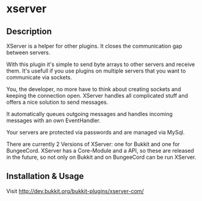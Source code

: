 xserver
=======

Description
-----------
XServer is a helper for other plugins. It closes the communication gap between servers.

With this plugin it's simple to send byte arrays to other servers and receive them.
It's usefull if you use plugins on multiple servers that you want to communicate via sockets.


You, the developer, no more have to think about creating sockets and keeping the connection open.
XServer handles all complicated stuff and offers a nice solution to send messages.

It automatically queues outgoing messages and handles incoming messages with an own EventHandler.

Your servers are protected via passwords and are managed via MySql.

There are currently 2 Versions of XServer: one for Bukkit and one for BungeeCord.
XServer has a Core-Module and a API, so these are released in the future, so not only on Bukkit and on BungeeCord can be run XServer.

Installation & Usage
--------------------

Visit http://dev.bukkit.org/bukkit-plugins/xserver-com/
